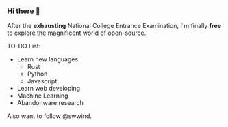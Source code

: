 ### Hi there 👋

<!--
**zhzh2001/zhzh2001** is a ✨ _special_ ✨ repository because its `README.md` (this file) appears on your GitHub profile.

Here are some ideas to get you started:

- 🔭 I’m currently working on ...
- 🌱 I’m currently learning ...
- 👯 I’m looking to collaborate on ...
- 🤔 I’m looking for help with ...
- 💬 Ask me about ...
- 📫 How to reach me: ...
- 😄 Pronouns: ...
- ⚡ Fun fact: ...
-->

After the **exhausting** National College Entrance Examination, I'm finally **free** to explore the magnificent world of open-source. 

TO-DO List:
- Learn new languages
  - Rust
  - Python
  - Javascript
- Learn web developing
- Machine Learning
- Abandonware research

Also want to follow @swwind.
